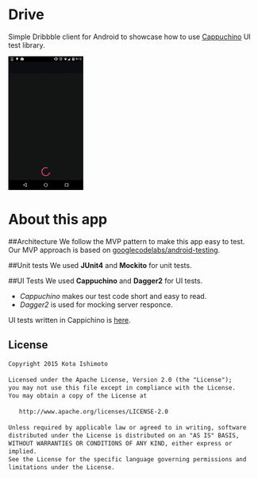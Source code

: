 Drive
==========================
Simple Dribbble client for Android to showcase how to use [Cappuchino][1] UI test library.

<img src="demo.gif" width="30%" >


About this app
===
##Architecture
We follow the MVP pattern to make this app easy to test.  
Our MVP approach is based on [googlecodelabs/android-testing][2].

##Unit tests
We used **JUnit4** and **Mockito** for unit tests.

##UI Tests
We used **Cappuchino** and **Dagger2** for UI tests.  

- *Cappuchino* makes our test code short and easy to read.
- *Dagger2* is used for mocking server responce.

UI tests written in Cappichino is [here][3].



License
-------

    Copyright 2015 Kota Ishimoto

    Licensed under the Apache License, Version 2.0 (the "License");
    you may not use this file except in compliance with the License.
    You may obtain a copy of the License at

       http://www.apache.org/licenses/LICENSE-2.0

    Unless required by applicable law or agreed to in writing, software
    distributed under the License is distributed on an "AS IS" BASIS,
    WITHOUT WARRANTIES OR CONDITIONS OF ANY KIND, either express or implied.
    See the License for the specific language governing permissions and
    limitations under the License.
           
[1]: http://github.com/ishikota/Cappuchino
[2]: http://www.code-labs.io/codelabs/android-testing/#3
[3]: http://github.com/ishikota/Drive/tree/master/app/src/androidTest/java/jp/ikota/drive/ui
